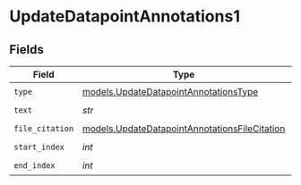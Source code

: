 # UpdateDatapointAnnotations1


## Fields

| Field                                                                                                | Type                                                                                                 | Required                                                                                             | Description                                                                                          |
| ---------------------------------------------------------------------------------------------------- | ---------------------------------------------------------------------------------------------------- | ---------------------------------------------------------------------------------------------------- | ---------------------------------------------------------------------------------------------------- |
| `type`                                                                                               | [models.UpdateDatapointAnnotationsType](../models/updatedatapointannotationstype.md)                 | :heavy_check_mark:                                                                                   | N/A                                                                                                  |
| `text`                                                                                               | *str*                                                                                                | :heavy_check_mark:                                                                                   | N/A                                                                                                  |
| `file_citation`                                                                                      | [models.UpdateDatapointAnnotationsFileCitation](../models/updatedatapointannotationsfilecitation.md) | :heavy_check_mark:                                                                                   | N/A                                                                                                  |
| `start_index`                                                                                        | *int*                                                                                                | :heavy_check_mark:                                                                                   | N/A                                                                                                  |
| `end_index`                                                                                          | *int*                                                                                                | :heavy_check_mark:                                                                                   | N/A                                                                                                  |